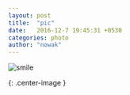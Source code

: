 ```yaml
---
layout: post
title:  "pic"
date:   2016-12-7 19:45:31 +0530
categories: photo
author: "nowak"
---
```





![smile]

[smile]: /Users/wnowak/wnowak10.github.io/_includes/IMG_2614.jpg
{: .center-image }
